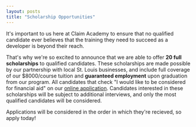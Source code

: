 ```yaml
---
layout: posts
title: "Scholarship Opportunities"
---
```


It's important to us here at Claim Academy to ensure that no qualified candidate ever believes that the training they need to succeed as a developer is beyond their reach.

That's why we're so excited to announce that we are able to offer <b>20 full scholarships</b> to qualified candidates. These scholarships are made possible by our partnership with local St. Louis businesses, and include full coverage of our $8000/course tuition and <b>guaranteed employment</b> upon graduation from our program. All candidates that check "I would like to be considered for financial aid" on our [online application](http://claimacadmeystl.com/html/signup.html "Online application"). Candidates interested in these scholarships will be subject to additional interviews, and only the most qualified candidates will be considered.

Applications will be considered in the order in which they're recieved, so apply today!